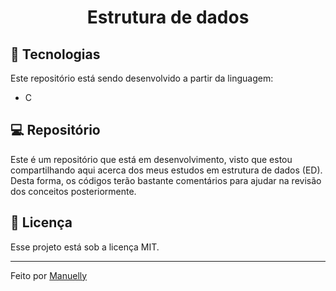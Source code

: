 <h1 align="center"> Estrutura de dados </h1>

## 🚀 Tecnologias

Este repositório está sendo desenvolvido a partir da linguagem:

- C

## 💻 Repositório

Este é um repositório que está em desenvolvimento, visto que estou compartilhando aqui acerca dos meus estudos em estrutura de dados (ED). Desta forma, os códigos terão bastante comentários para ajudar na revisão dos conceitos posteriormente.

## :memo: Licença

Esse projeto está sob a licença MIT.

---

Feito por [Manuelly](https://github.com/Manuelly1)

